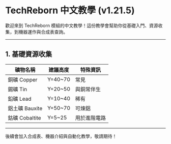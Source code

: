 # TechReborn 中文教學 (v1.21.5)

歡迎來到 TechReborn 模組的中文教學！這份教學會幫助你從基礎入門、資源收集，到機器運作與合成表查詢。

---

## 1. 基礎資源收集


| 礦物名稱 | 建議高度 | 特殊資訊 |
|----------|-----------|----------|
| 銅礦 Copper | Y=40~70 | 常見 |
| 錫礦 Tin | Y=20~50 | 與銅常伴生 |
| 鉛礦 Lead | Y=10~40 | 稀有 |
| 鋁土礦 Bauxite | Y=50~70 | 可煉鋁 |
| 鈷礦 Cobaltite | Y=5~25 | 用於進階電路 |

---

後續會加入合成表、機器介紹與自動化教學，敬請期待！
